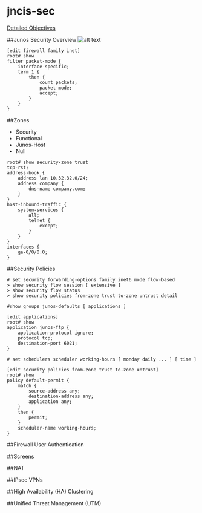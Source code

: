 jncis-sec
=========

[Detailed Objectives](http://www.juniper.net/us/en/training/certification/resources_jno_332.html)

##Junos Security Overview
![alt text](http://forums.juniper.net/t5/image/serverpage/image-id/826i45301B7500F0E35C/image-size/original?v=mpbl-1&px=-1 "Logo Title Text 1")

```
[edit firewall family inet]
root# show
filter packet-mode {
    interface-specific;
    term 1 {
        then {
            count packets;
            packet-mode;
            accept;
        }
    }
}
```

##Zones
* Security
* Functional
* Junos-Host
* Null

```
root# show security-zone trust
tcp-rst;
address-book {
    address lan 10.32.32.0/24;
    address company {
        dns-name company.com;
    }
}
host-inbound-traffic {
    system-services {
        all;
        telnet {
            except;
        }
    }
}
interfaces {
    ge-0/0/0.0;
}
```



##Security Policies
```
# set security forwarding-options family inet6 mode flow-based
> show security flow session [ extensive ]
> show security flow status
> show security policies from-zone trust to-zone untrust detail

#show groups junos-defaults [ applications ]

[edit applications]
root# show
application junos-ftp {
    application-protocol ignore;
    protocol tcp;
    destination-port 6021;
}

# set schedulers scheduler working-hours [ monday daily ... ] [ time ]

[edit security policies from-zone trust to-zone untrust]
root# show
policy default-permit {
    match {
        source-address any;
        destination-address any;
        application any;
    }
    then {
        permit;
    }
    scheduler-name working-hours;
}
```
##Firewall User Authentication

##Screens

##NAT

##IPsec VPNs

##High Availability (HA) Clustering

##Unified Threat Management (UTM)

#


